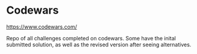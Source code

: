 # Codewars

https://www.codewars.com/

Repo of all challenges completed on codewars.
Some have the inital submitted solution, as well as the revised version after seeing alternatives.
